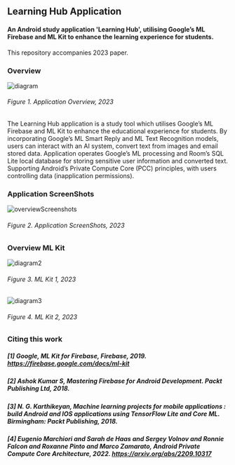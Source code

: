 ## Learning Hub Application
#### An Android study application 'Learning Hub', utilising Google’s ML Firebase and ML Kit to enhance the learning experience for students.

This repository accompanies 2023 paper.

### Overview
![diagram](https://github.com/leakydishes/LearningHubApplication/assets/79079577/a37944b5-e449-4b85-813e-1d772bb29e2c)
###### Figure 1. Application Overview, 2023


The Learning Hub application is a study tool which utilises Google’s ML Firebase and ML Kit to enhance the educational experience for students. By incorporating Google’s ML Smart Reply and ML Text Recognition models, users can interact with an AI system, convert text from images and email stored data. Application operates Google’s ML processing and Room’s SQL Lite local database for storing sensitive user information and converted text. Supporting Android’s Private Compute Core (PCC) principles, with users controlling data (inapplication permissions). 


### Application ScreenShots
![overviewScreenshots](https://github.com/leakydishes/LearningHubApplication/assets/79079577/a18b24a7-26f7-43a9-8541-a2b5ad9f9032)
###### Figure 2. Application ScreenShots, 2023


### Overview ML Kit
![diagram2](https://github.com/leakydishes/LearningHubApplication/assets/79079577/6c56f4b5-97ee-47fa-b035-64770b9e1f0e)
###### Figure 3. ML Kit 1, 2023


![diagram3](https://github.com/leakydishes/LearningHubApplication/assets/79079577/86af24b4-84d4-45e8-8b6b-9380cc018943)
###### Figure 4. ML Kit 2, 2023

### Citing this work
##### [1] Google, ML Kit for Firebase, Firebase, 2019. https://firebase.google.com/docs/ml-kit
##### [2] Ashok Kumar S, Mastering Firebase for Android Development. Packt Publishing Ltd, 2018.
##### [3] N. G. Karthikeyan, Machine learning projects for mobile applications : build Android and IOS applications using TensorFlow Lite and Core ML. Birmingham: Packt Publishing, 2018.
##### [4] Eugenio Marchiori and Sarah de Haas and Sergey Volnov and Ronnie Falcon and Roxanne Pinto and Marco Zamarato, Android Private Compute Core Architecture, 2022. https://arxiv.org/abs/2209.10317
